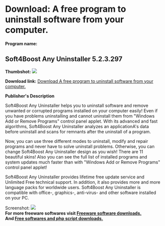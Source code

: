 # Download: A free program to uninstall software from your computer.

**Program name:**

## Soft4Boost Any Uninstaller 5.2.3.297

  
**Thumbshot:** ![](http://www.freewarefiles.com/screenshot/s4buninstaller_md.jpg)   
  
**Download link:** [Download A free program to uninstall software from your computer.](http://freesoftwares.boysofts.com/Soft4Boost-Any-Uninstaller_program_97569.html)  
  


**Publisher's Description**  
  


Soft4Boost Any Uninstaller helps you to uninstall software and remove unwanted or corrupted programs installed on your computer easily! Even if you have problems uninstalling and cannot uninstall them from "Windows Add or Remove Programs" control panel applet. With its advanced and fast algorithms, Soft4Boost Any Uninstaller analyzes an applicationA's data before uninstall and scans for remnants after the uninstall of a program. 

Now, you can use three different modes to uninstall, modify and repair programs and never have to solve uninstall problems. Otherwise, you can change Soft4Boost Any Uninstaller design as you wish! There are 11 beautiful skins! Also you can see the full list of installed programs and system updates much faster than with "Windows Add or Remove Programs" control panel applet! 

Soft4Boost Any Uninstaller provides lifetime free update service and Unlimited Free technical support. In addition, it also provides more and more language packs for worldwide users. Soft4Boost Any Uninstaller is compatible with office-, graphics-, anti-virus- and other software installed on your PC.

  
  
Screenshot: ![](http://www.freewarefiles.com/screenshot/s4buninstaller.jpg)   
**For more freeware softwares visit [Freeware software downloads.](http://freesoftwares.boysofts.com/)**   
**And [Free softwares and php script downloads.](http://www.boysofts.com/)**
